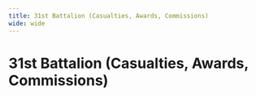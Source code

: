 ```yaml
---
title: 31st Battalion (Casualties, Awards, Commissions)
wide: wide
---
```


# 31st Battalion (Casualties, Awards, Commissions)

